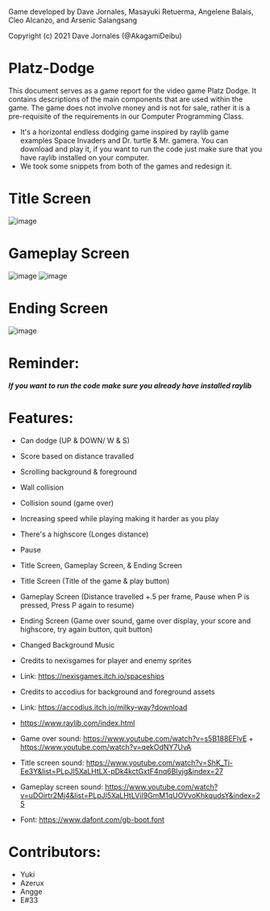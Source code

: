 Game developed by Dave Jornales, Masayuki Retuerma, Angelene Balais, Cleo Alcanzo, and Arsenic Salangsang

Copyright (c) 2021 Dave Jornales (@AkagamiDeibu)

# Platz-Dodge

This document serves as a game report for the video game Platz Dodge. It contains descriptions of the main components that are used within the game. The game does not involve money and is not for sale, rather it is a pre-requisite of the requirements in our Computer Programming Class.

- It's a horizontal endless dodging game inspired by raylib game examples Space Invaders and Dr. turtle & Mr. gamera. You can download and play it, if you want to run the code just make sure that you have raylib installed on your computer.
- We took some snippets from both of the games and redesign it.

# Title Screen
![image](https://user-images.githubusercontent.com/89834374/144072339-29de3ae6-fd0d-4e21-b777-eaaeebc41034.png)

# Gameplay Screen
![image](https://user-images.githubusercontent.com/89834374/143984487-a97e23b1-96c6-41da-9c71-78dd8e46c66a.png)
![image](https://user-images.githubusercontent.com/89834374/143984525-95df38ee-9791-480f-95d6-2cb5888f3650.png)

# Ending Screen
![image](https://user-images.githubusercontent.com/89834374/144072406-745f8c4c-1871-4140-919d-57b738637052.png)

# Reminder: 
_**If you want to run the code make sure you already have installed raylib**_

# Features:
- Can dodge (UP & DOWN/ W & S)
- Score based on distance travalled
- Scrolling background & foreground
- Wall collision
- Collision sound (game over)
- Increasing speed while playing making it harder as you play
- There's a highscore (Longes distance)
- Pause
- Title Screen, Gameplay Screen, & Ending Screen
- Title Screen (Title of the game & play button)
- Gameplay Screen (Distance travelled +.5 per frame, Pause when P is pressed, Press P again to resume)
- Ending Screen (Game over sound, game over display, your score and highscore, try again button, quit button)
- Changed Background Music

- Credits to nexisgames for player and enemy sprites 
- Link: https://nexisgames.itch.io/spaceships
- Credits to accodius for background and foreground assets
- Link: https://accodius.itch.io/milky-way?download
- https://www.raylib.com/index.html
- Game over sound: https://www.youtube.com/watch?v=s5B188EFlvE + https://www.youtube.com/watch?v=qekOdNY7UvA
- Title screen sound: https://www.youtube.com/watch?v=ShK_Tj-Ee3Y&list=PLpJl5XaLHtLX-pDk4kctGxtF4nq6BIyjg&index=27
- Gameplay screen sound: https://www.youtube.com/watch?v=uDOirtr2Mj4&list=PLpJl5XaLHtLViI9GmM1qUOVvoKhkqudsY&index=25
- Font: https://www.dafont.com/gb-boot.font 

# Contributors:
- Yuki
- Azerux
- Angge
- E#33
